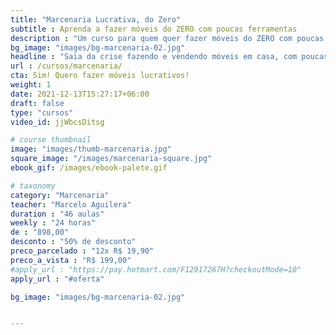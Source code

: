 ```yaml
---
title: "Marcenaria Lucrativa, do Zero"
subtitle : Aprenda a fazer móveis do ZERO com poucas ferramentas
description : "Um curso para quem quer fazer móveis do ZERO com poucas ferramentas"
bg_image: "images/bg-marcenaria-02.jpg"
headline : "Saia da crise fazendo e vendendo móveis em casa, com poucas ferramentas"
url : /cursos/marcenaria/
cta: Sim! Quero fazer móveis lucrativos!
weight: 1
date: 2021-12-13T15:27:17+06:00
draft: false
type: "cursos"
video_id: jjWbcsDitsg

# course thumbnail
image: "images/thumb-marcenaria.jpg"
square_image: "/images/marcenaria-square.jpg"
ebook_gif: /images/ebook-palete.gif

# taxonomy
category: "Marcenaria"
teacher: "Marcelo Aguilera"
duration : "46 aulas"
weekly : "24 horas"
de : "898,00"
desconto : "50% de desconto"
preco_parcelado : "12x R$ 19,90"
preco_a_vista : "R$ 199,00"
#apply_url : "https://pay.hotmart.com/F12917267H?checkoutMode=10"
apply_url : "#oferta"

bg_image: "images/bg-marcenaria-02.jpg"


---
```


